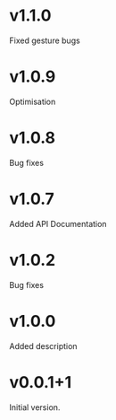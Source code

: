 # v1.1.0

Fixed gesture bugs

# v1.0.9

Optimisation

# v1.0.8

Bug fixes

# v1.0.7

Added API Documentation

# v1.0.2

Bug fixes

# v1.0.0

Added description

# v0.0.1+1

Initial version.
